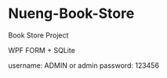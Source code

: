 # Nueng-Book-Store
Book Store Project

WPF FORM + SQLite

username: ADMIN or admin
password: 123456
